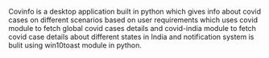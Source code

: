 Covinfo is a desktop application built in python which gives info about covid cases on different scenarios based on user requirements which uses covid module to fetch global covid cases details and covid-india module to fetch covid case details about different states in India and notification system is bulit using win10toast module in python.
